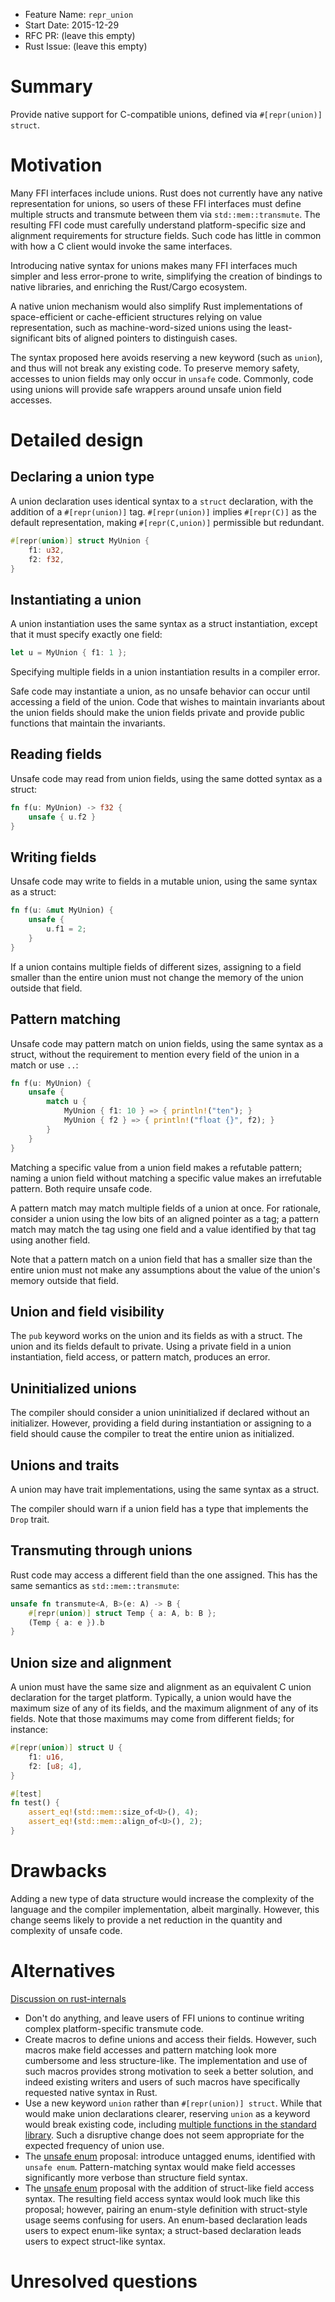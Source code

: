 - Feature Name: `repr_union`
- Start Date: 2015-12-29
- RFC PR: (leave this empty)
- Rust Issue: (leave this empty)

# Summary
[summary]: #summary

Provide native support for C-compatible unions, defined via `#[repr(union)]
struct`.

# Motivation
[motivation]: #motivation

Many FFI interfaces include unions.  Rust does not currently have any native
representation for unions, so users of these FFI interfaces must define
multiple structs and transmute between them via `std::mem::transmute`.  The
resulting FFI code must carefully understand platform-specific size and
alignment requirements for structure fields.  Such code has little in common
with how a C client would invoke the same interfaces.

Introducing native syntax for unions makes many FFI interfaces much simpler and
less error-prone to write, simplifying the creation of bindings to native
libraries, and enriching the Rust/Cargo ecosystem.

A native union mechanism would also simplify Rust implementations of
space-efficient or cache-efficient structures relying on value representation,
such as machine-word-sized unions using the least-significant bits of aligned
pointers to distinguish cases.

The syntax proposed here avoids reserving a new keyword (such as `union`), and
thus will not break any existing code.  To preserve memory safety, accesses to
union fields may only occur in `unsafe` code.  Commonly, code using unions will
provide safe wrappers around unsafe union field accesses.

# Detailed design
[design]: #detailed-design

## Declaring a union type

A union declaration uses identical syntax to a `struct` declaration, with the
addition of a `#[repr(union)]` tag.  `#[repr(union)]` implies `#[repr(C)]` as
the default representation, making `#[repr(C,union)]` permissible but
redundant.

```rust
#[repr(union)] struct MyUnion {
    f1: u32,
    f2: f32,
}
```

## Instantiating a union

A union instantiation uses the same syntax as a struct instantiation, except
that it must specify exactly one field:

```rust
let u = MyUnion { f1: 1 };
```

Specifying multiple fields in a union instantiation results in a compiler
error.

Safe code may instantiate a union, as no unsafe behavior can occur until
accessing a field of the union.  Code that wishes to maintain invariants about
the union fields should make the union fields private and provide public
functions that maintain the invariants.

## Reading fields

Unsafe code may read from union fields, using the same dotted syntax as a
struct:

```rust
fn f(u: MyUnion) -> f32 {
    unsafe { u.f2 }
}
```

## Writing fields

Unsafe code may write to fields in a mutable union, using the same syntax as a
struct:

```rust
fn f(u: &mut MyUnion) {
    unsafe {
        u.f1 = 2;
    }
}
```

If a union contains multiple fields of different sizes, assigning to a field
smaller than the entire union must not change the memory of the union outside
that field.

## Pattern matching

Unsafe code may pattern match on union fields, using the same syntax as a
struct, without the requirement to mention every field of the union in a match
or use `..`:

```rust
fn f(u: MyUnion) {
    unsafe {
        match u {
            MyUnion { f1: 10 } => { println!("ten"); }
            MyUnion { f2 } => { println!("float {}", f2); }
        }
    }
}
```

Matching a specific value from a union field makes a refutable pattern; naming
a union field without matching a specific value makes an irrefutable pattern.
Both require unsafe code.

A pattern match may match multiple fields of a union at once.  For rationale,
consider a union using the low bits of an aligned pointer as a tag; a pattern
match may match the tag using one field and a value identified by that tag
using another field.

Note that a pattern match on a union field that has a smaller size than the
entire union must not make any assumptions about the value of the union's
memory outside that field.

## Union and field visibility

The `pub` keyword works on the union and its fields as with a struct.  The
union and its fields default to private.  Using a private field in a union
instantiation, field access, or pattern match, produces an error.

## Uninitialized unions

The compiler should consider a union uninitialized if declared without an
initializer.  However, providing a field during instantiation or assigning to a
field should cause the compiler to treat the entire union as initialized.

## Unions and traits

A union may have trait implementations, using the same syntax as a struct.

The compiler should warn if a union field has a type that implements the `Drop`
trait.

## Transmuting through unions

Rust code may access a different field than the one assigned.  This has the
same semantics as `std::mem::transmute`:

```rust
unsafe fn transmute<A, B>(e: A) -> B {
    #[repr(union)] struct Temp { a: A, b: B };
    (Temp { a: e }).b
}
```

## Union size and alignment

A union must have the same size and alignment as an equivalent C union
declaration for the target platform.  Typically, a union would have the maximum
size of any of its fields, and the maximum alignment of any of its fields.
Note that those maximums may come from different fields; for instance:

```rust
#[repr(union)] struct U {
    f1: u16,
    f2: [u8; 4],
}

#[test]
fn test() {
    assert_eq!(std::mem::size_of<U>(), 4);
    assert_eq!(std::mem::align_of<U>(), 2);
}
```

# Drawbacks
[drawbacks]: #drawbacks

Adding a new type of data structure would increase the complexity of the
language and the compiler implementation, albeit marginally.  However, this
change seems likely to provide a net reduction in the quantity and complexity
of unsafe code.

# Alternatives
[alternatives]: #alternatives

[Discussion on rust-internals](https://internals.rust-lang.org/t/pre-rfc-unsafe-enums-now-including-a-poll/2873)

- Don't do anything, and leave users of FFI unions to continue writing complex
  platform-specific transmute code.
- Create macros to define unions and access their fields.  However, such macros
  make field accesses and pattern matching look more cumbersome and less
  structure-like.  The implementation and use of such macros provides strong
  motivation to seek a better solution, and indeed existing writers and users
  of such macros have specifically requested native syntax in Rust.
- Use a new keyword `union` rather than `#[repr(union)] struct`.  While that
  would make union declarations clearer, reserving `union` as a keyword would
  break existing code, including [multiple functions in the standard
  library](https://doc.rust-lang.org/std/?search=union).  Such a disruptive
  change does not seem appropriate for the expected frequency of union use.
- The [unsafe enum](https://github.com/rust-lang/rfcs/pull/724) proposal:
  introduce untagged enums, identified with `unsafe enum`.  Pattern-matching
  syntax would make field accesses significantly more verbose than structure
  field syntax.
- The [unsafe enum](https://github.com/rust-lang/rfcs/pull/724) proposal with
  the addition of struct-like field access syntax.  The resulting field access
  syntax would look much like this proposal; however, pairing an enum-style
  definition with struct-style usage seems confusing for users.  An enum-based
  declaration leads users to expect enum-like syntax; a struct-based
  declaration leads users to expect struct-like syntax.

# Unresolved questions
[unresolved]: #unresolved-questions
